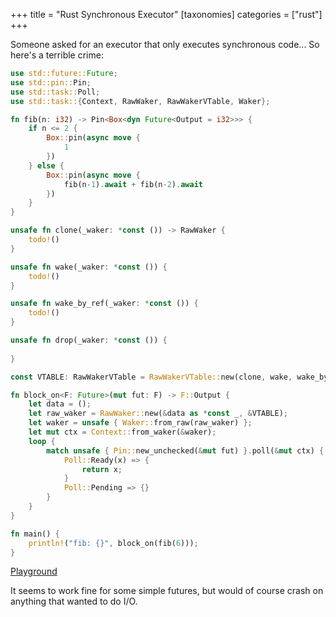 +++
title = "Rust Synchronous Executor"
[taxonomies]
categories = ["rust"]
+++

Someone asked for an executor that only executes synchronous code... So here's a terrible crime:

```rust
use std::future::Future;
use std::pin::Pin;
use std::task::Poll;
use std::task::{Context, RawWaker, RawWakerVTable, Waker};

fn fib(n: i32) -> Pin<Box<dyn Future<Output = i32>>> {
    if n <= 2 {
        Box::pin(async move {
            1
        })
    } else {
        Box::pin(async move {
            fib(n-1).await + fib(n-2).await
        })
    }
}

unsafe fn clone(_waker: *const ()) -> RawWaker {
    todo!()
}

unsafe fn wake(_waker: *const ()) {
    todo!()
}

unsafe fn wake_by_ref(_waker: *const ()) {
    todo!()
}

unsafe fn drop(_waker: *const ()) {
    
}

const VTABLE: RawWakerVTable = RawWakerVTable::new(clone, wake, wake_by_ref, drop);

fn block_on<F: Future>(mut fut: F) -> F::Output {
    let data = ();
    let raw_waker = RawWaker::new(&data as *const _, &VTABLE);
    let waker = unsafe { Waker::from_raw(raw_waker) };
    let mut ctx = Context::from_waker(&waker);
    loop {
        match unsafe { Pin::new_unchecked(&mut fut) }.poll(&mut ctx) {
            Poll::Ready(x) => {
                return x;
            }
            Poll::Pending => {}
        }
    }
}

fn main() {
    println!("fib: {}", block_on(fib(6)));
}
```

[Playground](https://play.rust-lang.org/?version=stable&mode=debug&edition=2021&gist=6da92b3be35f15532aee3b7aed3bb771)

It seems to work fine for some simple futures, but would of course crash on anything that wanted to do I/O.
